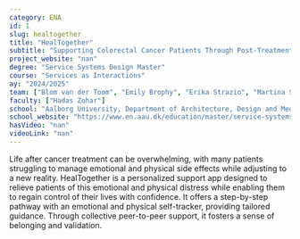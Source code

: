 ```yaml
---
category: ENA
id: 1
slug: healtogether
title: "HealTogether"
subtitle: "Supporting Colorectal Cancer Patients Through Post-Treatment Challenges"
project_website: "nan"
degree: "Service Systems Design Master"
course: "Services as Interactions"
ay: "2024/2025"
team: ["Blom van der Toom", "Emily Brophy", "Erika Strazio", "Martina Stüssi"]
faculty: ["Hadas Zohar"]
school: "Aalborg University, Department of Architecture, Design and Media Technology, Copenhagen, Denmark"
school_website: "https://www.en.aau.dk/education/master/service-systems-design "
hasVideo: "nan"
videoLink: "nan"
---
```


Life after cancer treatment can be overwhelming, with many patients struggling to manage emotional and physical side effects while adjusting to a new reality. HealTogether is a personalized support app designed to relieve patients of this emotional and physical distress while enabling them to regain control of their lives with confidence. It offers a step-by-step pathway with an emotional and physical self-tracker, providing tailored guidance. Through collective peer-to-peer support, it fosters a sense of belonging and validation.
